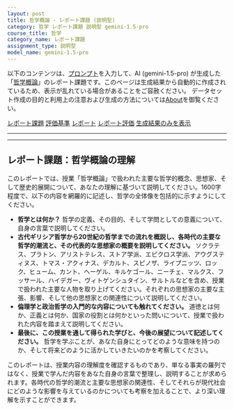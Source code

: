 ```yaml
---
layout: post
title: 哲学概論 - レポート課題 (説明型)
category: 哲学 レポート課題 説明型 gemini-1.5-pro
course_title: 哲学
category_name: レポート課題
assignment_type: 説明型
model_name: gemini-1.5-pro
---
```


以下のコンテンツは、[プロンプト](https://github.com/takedatoshiyuki/synthetic_assignments/tree/main/generated/哲学/gemini-1.5-pro/prompt_レポート課題-説明型.md)を入力して、AI (gemini-1.5-pro) が生成した「[哲学概論](/contents/哲学/)」のレポート課題です。このページは生成結果から自動的に作成されているため、表示が乱れている場合があることをご容赦ください。
データセット作成の目的と利用上の注意および生成の方法については[About](/About)を御覧ください。

[レポート課題](../レポート課題-説明型)
[評価基準](../評価基準-説明型)
[レポート](../レポート-説明型)
[レポート評価](../レポート評価-説明型)
[生成結果のみを表示](https://github.com/takedatoshiyuki/synthetic_assignments/tree/main/generated/哲学/gemini-1.5-pro/レポート課題-説明型.md)
  

***
***
  
## レポート課題：哲学概論の理解

このレポートでは、授業「哲学概論」で扱われた主要な哲学的概念、思想家、そして歴史的展開について、あなたの理解に基づいて説明してください。1600字程度で、以下の内容を網羅的に記述し、哲学の全体像を包括的に示すようにしてください。

* **哲学とは何か？** 哲学の定義、その目的、そして学問としての意義について、自身の言葉で説明してください。
* **古代ギリシア哲学から20世紀の哲学までの流れを概説し、各時代の主要な哲学的潮流と、その代表的な思想家の概要を説明してください。**  ソクラテス、プラトン、アリストテレス、ストア学派、エピクロス学派、アウグスティヌス、トマス・アクィナス、デカルト、スピノザ、ライプニッツ、ロック、ヒューム、カント、ヘーゲル、キルケゴール、ニーチェ、マルクス、フッサール、ハイデガー、ヴィトゲンシュタイン、サルトルなどを含め、授業で扱われた主要な人物を取り上げてください。それぞれの思想家の主要な主張、影響、そして他の思想家との関連性について説明してください。
* **倫理学と政治哲学の入門的な内容についても触れてください。** 道徳とは何か、正義とは何か、国家の役割とは何かといった問いについて、授業で扱われた内容を踏まえて説明してください。
* **最後に、この授業を通して得られた学びと、今後の展望について記述してください。** 哲学を学ぶことが、あなた自身にとってどのような意味を持つのか、そして将来どのように活かしていきたいのかを考察してください。


このレポートは、授業内容の理解度を確認するものであり、単なる事実の羅列ではなく、授業で学んだ内容をあなた自身の言葉で整理し、説明することが求められます。各時代の哲学的潮流と主要な思想家の関連性、そしてそれらが現代社会にどのような影響を与えているのかについても考察を加えることで、より深い理解を示すことができます。
